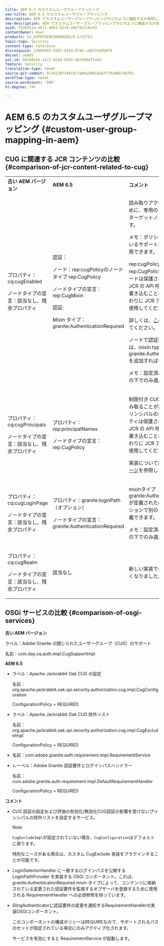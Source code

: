 ```yaml
---
title: AEM 6.5 のカスタムユーザグループマッピング
seo-title: AEM 6.5 のカスタムユーザグループマッピング
description: AEM でカスタムユーザーグループマッピングがどのように機能するか説明します。
seo-description: AEM でカスタムユーザーグループマッピングがどのように機能するか説明します。
uuid: 7520351a-ab71-4661-b214-a0ef012c0c93
contentOwner: User
products: SG_EXPERIENCEMANAGER/6.5/SITES
topic-tags: Security
content-type: reference
discoiquuid: 13085dd3-d283-4354-874b-cd837a9db9f9
docset: aem65
exl-id: 661602eb-a117-454d-93d3-a079584f7a5d
feature: Security
translation-type: tm+mt
source-git-commit: 9134130f349c6c7a06ad9658a87f78a86b7dbf9c
workflow-type: tm+mt
source-wordcount: '505'
ht-degree: 74%

---
```


# AEM 6.5 のカスタムユーザグループマッピング {#custom-user-group-mapping-in-aem}

## CUG に関連する JCR コンテンツの比較 {#comparison-of-jcr-content-related-to-cug}

<table>
 <tbody>
  <tr>
   <td><strong>古い AEM バージョン</strong></td>
   <td><strong>AEM 6.5</strong></td>
   <td><strong>コメント</strong></td>
  </tr>
  <tr>
   <td><p>プロパティ：cq:cugEnabled</p> <p>ノードタイプの宣言：該当なし、残余プロパティ</p> </td>
   <td><p>認証：</p> <p>ノード：rep:cugPolicyのノードタイプ rep:CugPolicy</p> <p>ノードタイプの宣言：rep:CugMixin</p> <p> </p> <p> </p> <p> </p> 認証:</p> <p>Mixin タイプ：granite:AuthenticationRequired</p> </td>
   <td><p>読み取りアクセスを制限するために、専用の CUG ポリシーがターゲットノードに適用されます。</p> <p>メモ：ポリシーは、設定されているサポート対象パスにのみ適用できます。</p> <p>rep:cugPolicy および rep:CugPolicy という名前のノードは保護されており、通常の JCR の API 呼び出しを使用して書き込むことはできません。代わりに JCR アクセス制御管理を使用してください。</p> <p>詳しくは、<a href="https://jackrabbit.apache.org/oak/docs/security/authorization/cug.html">このページ</a>を参照してください。</p> <p>ノードで認証要件を適用するには、mixin type granite:AuthenticationRequiredを追加すれば十分です。</p> <p>メモ：設定済みのサポートパスの下でのみ適用されます。</p> </td>
  </tr>
  <tr>
   <td><p>プロパティ：cq:cugPrincipals</p> <p>ノードタイプの宣言：該当なし、残余プロパティ</p> </td>
   <td><p>プロパティ：rep:principalNames</p> <p>ノードタイプの宣言：rep:CugPolicy</p> </td>
   <td><p>制限付き CUG の下の内容を読み取ることが許可されているプリンシパルの名前を含むプロパティは保護されており、通常の JCR の API 呼び出しを使用して書き込むことはできません。代わりに JCR アクセス制御管理を使用してください。</p> <p>実装について詳しくは、<a href="https://svn.apache.org/repos/asf/jackrabbit/trunk/jackrabbitapi/src/main/java/org/apache/jackrabbit/api/security/authorization/PrincipalSetPolicy.java">このページ</a>を参照してください。</p> </td>
  </tr>
  <tr>
   <td><p>プロパティ：cq:cugLoginPage</p> <p>ノードタイプの宣言：該当なし、残余プロパティ</p> </td>
   <td><p>プロパティ：granite:loginPath（オプション）</p> <p>ノードタイプの宣言：granite:AuthenticationRequired</p> </td>
   <td><p>mixinタイプgranite:AuthenticationRequiredが定義されたJCRノード。オプションで別のログインパスを定義できます。</p> <p>メモ：設定済みのサポートパスの下でのみ適用されます。</p> </td>
  </tr>
  <tr>
   <td><p>プロパティ：cq:cugRealm</p> <p>ノードタイプの宣言：該当なし、残余プロパティ</p> </td>
   <td>該当なし</td>
   <td>新しい実装ではサポートされなくなりました。</td>
  </tr>
 </tbody>
</table>

## OSGi サービスの比較  {#comparison-of-osgi-services}

**古い AEM バージョン**

ラベル：Adobe Granite の閉じられたユーザーグループ（CUG）のサポート

名前：com.day.cq.auth.impl.CugSupportImpl

**AEM 6.5**

* ラベル：Apache Jackrabbit Oak CUG の設定

   名前：org.apache.jackrabbit.oak.spi.security.authorization.cug.impl.CugConfiguration

   ConfigurationPolicy = REQUIRED

* ラベル：Apache Jackrabbit Oak CUG 除外リスト

   名前：org.apache.jackrabbit.oak.spi.security.authorization.cug.impl.CugExcludeImpl

   ConfigurationPolicy = REQUIRED

* 名前：com.adobe.granite.auth.requirement.impl.RequirementService
* レーベル：Adobe Granite 認証要件とログインパスハンドラー

   名前：com.adobe.granite.auth.requirement.impl.DefaultRequirementHandler

   ConfigurationPolicy = REQUIRED

**コメント**

* CUG 認証の設定および評価の有効化/無効化CUG認証の影響を受けないプリンシパルの除外リストを設定するサービス。

   >[!NOTE]
   > 
   >`CugExcludeImpl`が設定されていない場合、`CugConfiguration`はデフォルトに戻ります。

   特別なニーズがある場合は、カスタム CugExclude 実装をプラグインすることが可能です。

* LoginSelectorHandler に一致するログインパスを公開する LoginPathProvider を実装する OSGi コンポーネント。これは、granite:AuthenticationRequired mixin タイプによって、コンテンツに格納されている変更された認証要件を監視するオブザーバを登録するために使用される RequirementHandler への必須参照を持っています。
* SlingAuthenticatorに認証要件の変更を通知するRequirementHandlerの実装OSGiコンポーネント。

   このコンポーネントの構成ポリシーはREQUIREなので、サポートされるパスのセットが指定されている場合にのみアクティブ化されます。

   サービスを有効にすると RequirementService が起動します。

<!-- nested tables not supported - text above is the table>
<table>
 <tbody>
  <tr>
   <td><strong>Older AEM Versions</strong></td>
   <td><strong>AEM 6.5</strong></td>
   <td><strong>Comments</strong></td>
  </tr>
  <tr>
   <td><p>Label: Adobe Granite Closed User Group (CUG) Support</p> <p>Name: com.day.cq.auth.impl.CugSupportImpl</p> </td>
   <td><p>Label: Apache Jackrabbit Oak CUG Configuration</p> <p>Name: org.apache.jackrabbit.oak.spi.security.authorization.cug.impl.CugConfiguration</p> <p>ConfigurationPolicy = REQUIRED</p> </td>
    <td><p>Label: Apache Jackrabbit Oak CUG Exclude List</p> <p>Name: org.apache.jackrabbit.oak.spi.security.authorization.cug.impl.CugExcludeImpl</p> <p>ConfigurationPolicy = REQUIRED</p> <p> </p> <p> </p> <p> </p> <p> </p> </td>
      </tr>
      <tr>
       <td>Name: com.adobe.granite.auth.requirement.impl.RequirementService</td>
      </tr>
      <tr>
       <td><p>Label: Adobe Granite Authentication Requirement and Login Path Handler</p> <p>Name: com.adobe.granite.auth.requirement.impl.DefaultRequirementHandler</p> <p>ConfigurationPolicy = REQUIRED</p> </td>
      </tr>
     </tbody>
    </table> </td>
   <td>
     <tbody>
      <tr>
       <td>Configuration of the CUG authorization and enable/disable the evaluation.</td>
      </tr>
      <tr>
       <td><p>Service to configure exclusion list of principals which should not be affected by the CUG authorization.</p> <p>NOTE: If the CugExcludeImpl is not configured, the CugConfiguration will fall back to the default.</p> <p>It is possible to plug a custom CugExclude implementation in case of special needs.</p> </td>
      </tr>
      <tr>
       <td>OSGi component implementing LoginPathProvider that exposes a matching login path to the LoginSelectorHandler. It has a mandatory reference to a RequirementHandler which is used to register the observer that listens to changed auth requirements stored in the content by the means of the granite:AuthenticationRequired mixin type. </td>
      </tr>
      <tr>
       <td><p>OSGi component implementing RequirementHandler that notifies the SlingAuthenticator about changes to authrequirements.</p> <p>As configuration policy for this component is REQUIRE it will only be activated if a set of supported paths is specified.</p> <p>Enabling the service will launch the RequirementService.</p> </td>
      </tr>
     </tbody>
     </td>
  </tr>
  <tr>
   <td> </td>
   <td> </td>
   <td> </td>
  </tr>
  <tr>
   <td> </td>
   <td> </td>
   <td> </td>
  </tr>
  <tr>
   <td> </td>
   <td> </td>
   <td> </td>
  </tr>
 </tbody>
</table>
-->
